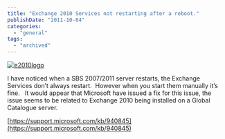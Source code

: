 ```yaml
---
title: "Exchange 2010 Services not restarting after a reboot."
publishDate: "2011-10-04"
categories: 
  - "general"
tags:
  - "archived"
---
```


[![e2010logo](https://ramblinggeek.co.uk/wp-content/uploads/2011/10/e2010logo_thumb1.jpg "e2010logo")](https://ramblinggeek.co.uk/wp-content/uploads/2011/10/e2010logo1.jpg)

I have noticed when a SBS 2007/2011 server restarts, the Exchange Services don’t always restart.  However when you start them manually it’s fine.   It would appear that Microsoft have issued a fix for this issue, the issue seems to be related to Exchange 2010 being installed on a Global Catalogue server.

[https://support.microsoft.com/kb/940845](https://support.microsoft.com/kb/940845)
